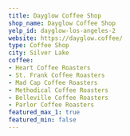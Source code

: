 ```yaml
---
title: Dayglow Coffee Shop
shop_name: Dayglow Coffee Shop
yelp_id: dayglow-los-angeles-2
website: https://dayglow.coffee/
type: Coffee Shop
city: Silver Lake
coffee:
- Heart Coffee Roasters
- St. Frank Coffee Roasters
- Mad Cap Coffee Roasters
- Methodical Coffee Roasters
- Belleville Coffee Roasters
- Parlor Coffee Roasters
featured_max_1: true
featured_min: false
---
```

